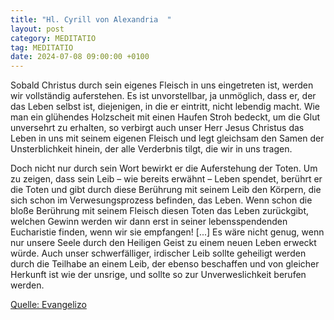 ```yaml
---
title: "Hl. Cyrill von Alexandria  "
layout: post
category: MEDITATIO
tag: MEDITATIO
date: 2024-07-08 09:00:00 +0100
---
```

Sobald Christus durch sein eigenes Fleisch in uns eingetreten ist, werden wir vollständig auferstehen. Es ist unvorstellbar, ja unmöglich, dass er, der das Leben selbst ist, diejenigen, in die er eintritt, nicht lebendig macht. Wie man ein glühendes Holzscheit mit einen Haufen Stroh bedeckt, um die Glut unversehrt zu erhalten, so verbirgt auch unser Herr Jesus Christus das Leben in uns mit seinem eigenen Fleisch und legt gleichsam den Samen der Unsterblichkeit hinein, der alle Verderbnis tilgt, die wir in uns tragen.<!--more-->


Doch nicht nur durch sein Wort bewirkt er die Auferstehung der Toten. Um zu zeigen, dass sein Leib – wie bereits erwähnt – Leben spendet, berührt er die Toten und gibt durch diese Berührung mit seinem Leib den Körpern, die sich schon im Verwesungsprozess befinden, das Leben. Wenn schon die bloße Berührung mit seinem Fleisch diesen Toten das Leben zurückgibt, welchen Gewinn werden wir dann erst in seiner lebensspendenden Eucharistie finden, wenn wir sie empfangen! [...] Es wäre nicht genug, wenn nur unsere Seele durch den Heiligen Geist zu einem neuen Leben erweckt würde. Auch unser schwerfälliger, irdischer Leib sollte geheiligt werden durch die Teilhabe an einem Leib, der ebenso beschaffen und von gleicher Herkunft ist wie der unsrige, und sollte so zur Unverweslichkeit berufen werden.

[Quelle: Evangelizo](https://evangeliumtagfuertag.org/DE/gospel)